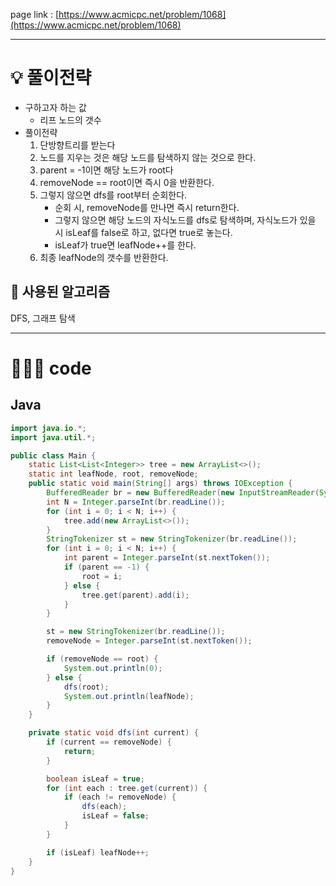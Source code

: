 page link : [https://www.acmicpc.net/problem/1068](https://www.acmicpc.net/problem/1068)

---

# 💡 풀이전략
- 구하고자 하는 값
    - 리프 노드의 갯수
- 풀이전략
    1. 단방향트리를 받는다
    2. 노드를 지우는 것은 해당 노드를 탐색하지 않는 것으로 한다.
    3. parent = -1이면 해당 노드가 root다
    4. removeNode == root이면 즉시 0을 반환한다.
    5. 그렇지 않으면 dfs를 root부터 순회한다.
        - 순회 시, removeNode를 만나면 즉시 return한다.
        - 그렇지 않으면 해당 노드의 자식노드를 dfs로 탐색하며, 자식노드가 있을 시 isLeaf를 false로 하고, 없다면 true로 놓는다.
        - isLeaf가 true면 leafNode++를 한다.
    6. 최종 leafNode의 갯수를 반환한다.

## 🎨 사용된 알고리즘
DFS, 그래프 탐색

---

# 🧑🏻‍💻 code

## Java

```java
import java.io.*;
import java.util.*;

public class Main {
    static List<List<Integer>> tree = new ArrayList<>();
    static int leafNode, root, removeNode;
    public static void main(String[] args) throws IOException {
        BufferedReader br = new BufferedReader(new InputStreamReader(System.in));
        int N = Integer.parseInt(br.readLine());
        for (int i = 0; i < N; i++) {
            tree.add(new ArrayList<>());
        }
        StringTokenizer st = new StringTokenizer(br.readLine());
        for (int i = 0; i < N; i++) {
            int parent = Integer.parseInt(st.nextToken());
            if (parent == -1) {
                root = i;
            } else {
                tree.get(parent).add(i);
            }
        }

        st = new StringTokenizer(br.readLine());
        removeNode = Integer.parseInt(st.nextToken());

        if (removeNode == root) {
            System.out.println(0);
        } else {
            dfs(root);
            System.out.println(leafNode);
        }
    }

    private static void dfs(int current) {
        if (current == removeNode) {
            return;
        }

        boolean isLeaf = true;
        for (int each : tree.get(current)) {
            if (each != removeNode) {
                dfs(each);
                isLeaf = false;
            }
        }

        if (isLeaf) leafNode++;
    }
}

```
